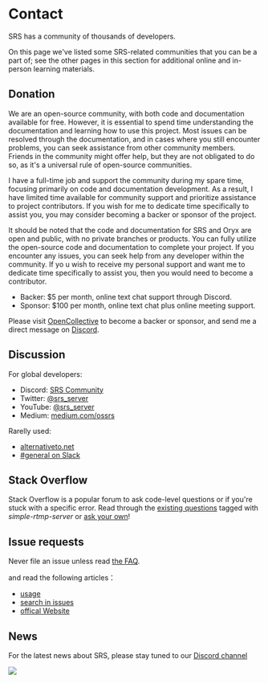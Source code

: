 # Contact

SRS has a community of thousands of developers.

On this page we've listed some SRS-related communities that you can be a part of; see the other pages in this section 
for additional online and in-person learning materials.

## Donation

We are an open-source community, with both code and documentation available for free. However, it is 
essential to spend time understanding the documentation and learning how to use this project. Most issues 
can be resolved through the documentation, and in cases where you still encounter problems, you can seek 
assistance from other community members. Friends in the community might offer help, but they are not 
obligated to do so, as it's a universal rule of open-source communities.

I have a full-time job and support the community during my spare time, focusing primarily on code and 
documentation development. As a result, I have limited time available for community support and prioritize
assistance to project contributors. If you wish for me to dedicate time specifically to assist you, you 
may consider becoming a backer or sponsor of the project.

It should be noted that the code and documentation for SRS and Oryx are open and public, with no private 
branches or products. You can fully utilize the open-source code and documentation to complete your 
project. If you encounter any issues, you can seek help from any developer within the community. If yo
u wish to receive my personal support and want me to dedicate time specifically to assist you, then you 
would need to become a contributor.

* Backer: $5 per month, online text chat support through Discord.
* Sponsor: $100 per month, online text chat plus online meeting support.

Please visit [OpenCollective](https://opencollective.com/srs-server) to become a backer or sponsor, 
and send me a direct message on [Discord](https://discord.gg/yZ4BnPmHAd).

## Discussion

For global developers:

* Discord: [SRS Community](https://discord.gg/yZ4BnPmHAd)
* Twitter: [@srs_server](https://twitter.com/srs_server)
* YouTube: [@srs_server](https://www.youtube.com/@srs_server)
* Medium: [medium.com/ossrs](https://blog.ossrs.io/)

Rarelly used:
* [alternativeto.net](https://alternativeto.net/software/srs/about/)
* [#general on Slack](https://join.slack.com/t/srs-server/shared_invite/zt-1689trxqu-_xSz~53_MgHJap_rxJiqRA)

## Stack Overflow

Stack Overflow is a popular forum to ask code-level questions or if you're stuck with a specific error. Read through the [existing questions](https://stackoverflow.com/questions/tagged/simple-realtime-server) tagged with *simple-rtmp-server* or [ask your own](https://stackoverflow.com/questions/ask?tags=simple-realtime-server)!

## Issue requests

Never file an issue unless read [the FAQ](./faq).

and read the following articles：
* [usage](https://github.com/ossrs/srs#usage)
* [search in issues](https://github.com/ossrs/srs/issues)
* [offical Website](https://ossrs.io)

## News
For the latest news about SRS, please stay tuned to our [Discord channel](https://discord.gg/DfJFjpxmC7)

![](https://ossrs.io/gif/v1/sls.gif?site=ossrs.io&path=/lts/pages/contact-en)


